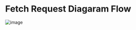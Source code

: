 # Fetch Request Diagaram Flow
![image](https://github.com/user-attachments/assets/205fb949-3d0d-4b90-a7ca-b65ef30eb4c0)




